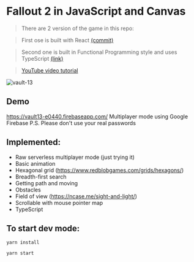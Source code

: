 # Fallout 2 in JavaScript and Canvas

> There are 2 version of the game in this repo:

> First ose is built with React [(commit)](https://github.com/RinatRezyapov/Vault-13/commit/3cdad138492932fc042d4408a6185c80f4dcc9f4)

> Second one is built in Functional Programming style and uses TypeScript [(link)](https://github.com/RinatRezyapov/Vault-13/commit/c38eba8e30b26020bb85ed537e3e9c96e76bd2b6) 

>[YouTube video tutorial](https://www.youtube.com/playlist?list=PLshG9vHWHGOgPIs2oarf1ZBTho5Jbg9JF)

![vault-13](https://github.com/RinatRezyapov/Vault-13/blob/master/dist/img/fallout2js.gif)

## Demo
https://vault13-e0440.firebaseapp.com/
Multiplayer mode using Google Firebase
P.S. Please don't use your real passwords

## Implemented: 

* Raw serverless multiplayer mode (just trying it)
* Basic animation
* Hexagonal grid (https://www.redblobgames.com/grids/hexagons/)
* Breadth-first search
* Getting path and moving
* Obstacles
* Field of view (https://ncase.me/sight-and-light/)
* Scrollable with mouse pointer map
* TypeScript


## To start dev mode:
```yarn install```

```yarn start```
